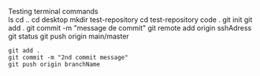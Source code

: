 Testing terminal commands  
    ls
    cd .. 
    cd desktop
    mkdir test-repository
    cd test-repository
    code .
    git init
    git add .
    git commit -m "message de commit"
    git remote add origin sshAdress
    git status
    git push origin main/master


    git add .
    git commit -m "2nd commit message"
    git push origin branchName
